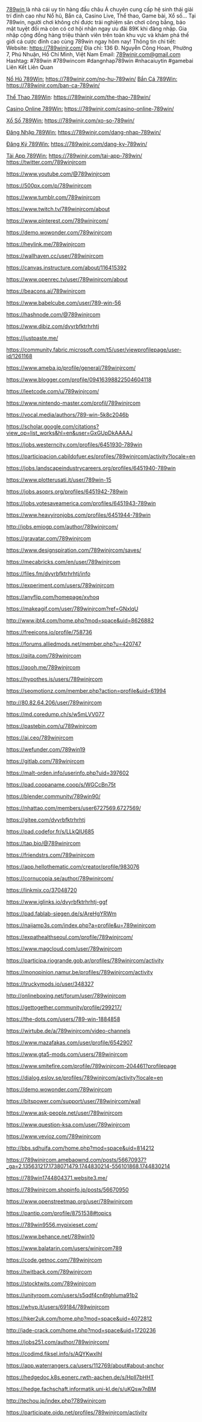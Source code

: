 <a href='https://789winjr.com/'>789win </a>là nhà cái uy tín hàng đầu châu Á chuyên cung cấp hệ sinh thái giải trí đỉnh cao như Nổ hũ, Bắn cá, Casino Live, Thể thao, Game bài, Xổ số… Tại 789win, người chơi không chỉ được trải nghiệm sân chơi công bằng, bảo mật tuyệt đối mà còn có cơ hội nhận ngay ưu đãi 89K khi đăng nhập. Gia nhập cộng đồng hàng triệu thành viên trên toàn khu vực và khám phá thế giới cá cược đỉnh cao cùng 789win ngay hôm nay!
Thông tin chi tiết: 
Website: <a href='https://789winjr.com/'>https://789winjr.com/</a>
Địa chỉ: 136 Đ. Nguyễn Công Hoan, Phường 7, Phú Nhuận, Hồ Chí Minh, Việt Nam
Email: 789winjr.com@gmail.com
Hashtag: #789win #789wincom #dangnhap789win #nhacaiuytin #gamebai
Liên Kết Liên Quan

<a href='https://789winjr.com/'>Nổ Hũ 789Win:</a>  <a href='https://789winjr.com/no-hu-789win/'>https://789winjr.com/no-hu-789win/</a>
<a href='https://789winjr.com/'>Bắn Cá 789Win:</a>  <a href='https://789winjr.com/ban-ca-789win/'>https://789winjr.com/ban-ca-789win/</a>

<a href='https://789winjr.com/'>Thể Thao 789Win</a>: <a href='https://789winjr.com/the-thao-789win/'>https://789winjr.com/the-thao-789win/</a>

<a href='https://789winjr.com/'>Casino Online 789Win:</a>  <a href='https://789winjr.com/casino-online-789win/'>https://789winjr.com/casino-online-789win/</a>

<a href='https://789winjr.com/'>Xổ Số 789Win:</a>  <a href='https://789winjr.com/xo-so-789win/'>https://789winjr.com/xo-so-789win/</a>

<a href='https://789winjr.com/'>Đăng Nhập 789Win:</a>  <a href='https://789winjr.com/dang-nhap-789win/'>https://789winjr.com/dang-nhap-789win/</a>

<a href='https://789winjr.com/'>Đăng Ký 789Win:</a>  <a href='https://789winjr.com/dang-ky-789win/'>https://789winjr.com/dang-ky-789win/</a>

<a href='https://789winjr.com/'>Tải App 789Win:</a>  <a href='https://789winjr.com/tai-app-789win/'>https://789winjr.com/tai-app-789win/</a>
<a href='https://twitter.com/789winjrcom'>https://twitter.com/789winjrcom</a>

<a href='https://www.youtube.com/@789winjrcom'>https://www.youtube.com/@789winjrcom</a>

<a href='https://500px.com/p/789winjrcom'>https://500px.com/p/789winjrcom</a>

<a href='https://www.tumblr.com/789winjrcom'>https://www.tumblr.com/789winjrcom</a>

<a href='https://www.twitch.tv/789winjrcom/about'>https://www.twitch.tv/789winjrcom/about</a>

<a href='https://www.pinterest.com/789winjrcom/'>https://www.pinterest.com/789winjrcom/</a>

<a href='https://demo.wowonder.com/789winjrcom'>https://demo.wowonder.com/789winjrcom</a>

<a href='https://heylink.me/789winjrcom'>https://heylink.me/789winjrcom</a>

<a href='https://wallhaven.cc/user/789winjrcom'>https://wallhaven.cc/user/789winjrcom</a>

<a href='https://canvas.instructure.com/about/116415392'>https://canvas.instructure.com/about/116415392</a>

<a href='https://www.openrec.tv/user/789winjrcom/about'>https://www.openrec.tv/user/789winjrcom/about</a>

<a href='https://beacons.ai/789winjrcom'>https://beacons.ai/789winjrcom</a>

<a href='https://www.babelcube.com/user/789-win-56'>https://www.babelcube.com/user/789-win-56</a>

<a href='https://hashnode.com/@789winjrcom'>https://hashnode.com/@789winjrcom</a>

<a href='https://www.dibiz.com/dvyrbfktrhrhtj'>https://www.dibiz.com/dvyrbfktrhrhtj</a>

<a href='https://justpaste.me/'>https://justpaste.me/</a>

<a href='https://community.fabric.microsoft.com/t5/user/viewprofilepage/user-id/1261168'>https://community.fabric.microsoft.com/t5/user/viewprofilepage/user-id/1261168</a>

<a href='https://www.ameba.jp/profile/general/789winjrcom/'>https://www.ameba.jp/profile/general/789winjrcom/</a>

<a href='https://www.blogger.com/profile/09416398822504604118'>https://www.blogger.com/profile/09416398822504604118</a>

<a href='https://leetcode.com/u/789winjrcom/'>https://leetcode.com/u/789winjrcom/</a>

<a href='https://www.nintendo-master.com/profil/789winjrcom'>https://www.nintendo-master.com/profil/789winjrcom</a>

<a href='https://vocal.media/authors/789-win-5k8c2046b'>https://vocal.media/authors/789-win-5k8c2046b</a>

<a href='https://scholar.google.com/citations?view_op=list_works&hl=en&user=GxGUpDkAAAAJ'>https://scholar.google.com/citations?view_op=list_works&hl=en&user=GxGUpDkAAAAJ</a>

<a href='https://jobs.westerncity.com/profiles/6451930-789win'>https://jobs.westerncity.com/profiles/6451930-789win</a>

<a href='https://participacion.cabildofuer.es/profiles/789winjrcom/activity?locale=en'>https://participacion.cabildofuer.es/profiles/789winjrcom/activity?locale=en</a>

<a href='https://jobs.landscapeindustrycareers.org/profiles/6451940-789win'>https://jobs.landscapeindustrycareers.org/profiles/6451940-789win</a>

<a href='https://www.plotterusati.it/user/789win-15'>https://www.plotterusati.it/user/789win-15</a>

<a href='https://jobs.asoprs.org/profiles/6451942-789win'>https://jobs.asoprs.org/profiles/6451942-789win</a>

<a href='https://jobs.votesaveamerica.com/profiles/6451943-789win'>https://jobs.votesaveamerica.com/profiles/6451943-789win</a>

<a href='https://www.heavyironjobs.com/profiles/6451944-789win'>https://www.heavyironjobs.com/profiles/6451944-789win</a>

<a href='http://jobs.emiogp.com/author/789winjrcom/'>http://jobs.emiogp.com/author/789winjrcom/</a>

<a href='https://gravatar.com/789winjrcom'>https://gravatar.com/789winjrcom</a>

<a href='https://www.designspiration.com/789winjrcom/saves/'>https://www.designspiration.com/789winjrcom/saves/</a>

<a href='https://mecabricks.com/en/user/789winjrcom'>https://mecabricks.com/en/user/789winjrcom</a>

<a href='https://files.fm/dvyrbfktrhrhtj/info'>https://files.fm/dvyrbfktrhrhtj/info</a>

<a href='https://experiment.com/users/789winjrcom'>https://experiment.com/users/789winjrcom</a>

<a href='https://anyflip.com/homepage/xvhoq'>https://anyflip.com/homepage/xvhoq</a>

<a href='https://makeagif.com/user/789winjrcom?ref=GNxlqU'>https://makeagif.com/user/789winjrcom?ref=GNxlqU</a>

<a href='http://www.jbt4.com/home.php?mod=space&uid=8626882'>http://www.jbt4.com/home.php?mod=space&uid=8626882</a>

<a href='https://freeicons.io/profile/758736'>https://freeicons.io/profile/758736</a>

<a href='https://forums.alliedmods.net/member.php?u=420747'>https://forums.alliedmods.net/member.php?u=420747</a>

<a href='https://qiita.com/789winjrcom'>https://qiita.com/789winjrcom</a>

<a href='https://qooh.me/789winjrcom'>https://qooh.me/789winjrcom</a>

<a href='https://hypothes.is/users/789winjrcom'>https://hypothes.is/users/789winjrcom</a>

<a href='https://seomotionz.com/member.php?action=profile&uid=61994'>https://seomotionz.com/member.php?action=profile&uid=61994</a>

<a href='http://80.82.64.206/user/789winjrcom'>http://80.82.64.206/user/789winjrcom</a>

<a href='https://md.coredump.ch/s/w5mLVV077'>https://md.coredump.ch/s/w5mLVV077</a>

<a href='https://pastebin.com/u/789winjrcom'>https://pastebin.com/u/789winjrcom</a>

<a href='https://ai.ceo/789winjrcom'>https://ai.ceo/789winjrcom</a>

<a href='https://wefunder.com/789win19'>https://wefunder.com/789win19</a>

<a href='https://gitlab.com/789winjrcom'>https://gitlab.com/789winjrcom</a>

<a href='https://malt-orden.info/userinfo.php?uid=397602'>https://malt-orden.info/userinfo.php?uid=397602</a>

<a href='https://pad.coopaname.coop/s/WGCcBn75t'>https://pad.coopaname.coop/s/WGCcBn75t</a>

<a href='https://blender.community/789win90/'>https://blender.community/789win90/</a>

<a href='https://nhattao.com/members/user6727569.6727569/'>https://nhattao.com/members/user6727569.6727569/</a>

<a href='https://gitee.com/dvyrbfktrhrhtj'>https://gitee.com/dvyrbfktrhrhtj</a>

<a href='https://pad.codefor.fr/s/LLkQIU685'>https://pad.codefor.fr/s/LLkQIU685</a>

<a href='https://tap.bio/@789winjrcom'>https://tap.bio/@789winjrcom</a>

<a href='https://friendstrs.com/789winjrcom'>https://friendstrs.com/789winjrcom</a>

<a href='https://app.hellothematic.com/creator/profile/983076'>https://app.hellothematic.com/creator/profile/983076</a>

<a href='https://cornucopia.se/author/789winjrcom/'>https://cornucopia.se/author/789winjrcom/</a>

<a href='https://linkmix.co/37048720'>https://linkmix.co/37048720</a>

<a href='https://www.iglinks.io/dvyrbfktrhrhtj-ggf'>https://www.iglinks.io/dvyrbfktrhrhtj-ggf</a>

<a href='https://pad.fablab-siegen.de/s/AreHgYRWm'>https://pad.fablab-siegen.de/s/AreHgYRWm</a>

<a href='https://naijamp3s.com/index.php?a=profile&u=789winjrcom'>https://naijamp3s.com/index.php?a=profile&u=789winjrcom</a>

<a href='https://expathealthseoul.com/profile/789winjrcom/'>https://expathealthseoul.com/profile/789winjrcom/</a>

<a href='https://www.magcloud.com/user/789winjrcom'>https://www.magcloud.com/user/789winjrcom</a>

<a href='https://participa.riogrande.gob.ar/profiles/789winjrcom/activity'>https://participa.riogrande.gob.ar/profiles/789winjrcom/activity</a>

<a href='https://monopinion.namur.be/profiles/789winjrcom/activity'>https://monopinion.namur.be/profiles/789winjrcom/activity</a>

<a href='https://truckymods.io/user/348327'>https://truckymods.io/user/348327</a>

<a href='http://onlineboxing.net/forum/user/789winjrcom'>http://onlineboxing.net/forum/user/789winjrcom</a>

<a href='https://gettogether.community/profile/299217/'>https://gettogether.community/profile/299217/</a>

<a href='https://the-dots.com/users/789-win-1884858'>https://the-dots.com/users/789-win-1884858</a>

<a href='https://wirtube.de/a/789winjrcom/video-channels'>https://wirtube.de/a/789winjrcom/video-channels</a>

<a href='https://www.mazafakas.com/user/profile/6542907'>https://www.mazafakas.com/user/profile/6542907</a>

<a href='https://www.gta5-mods.com/users/789winjrcom'>https://www.gta5-mods.com/users/789winjrcom</a>

<a href='https://www.smitefire.com/profile/789winjrcom-204461?profilepage'>https://www.smitefire.com/profile/789winjrcom-204461?profilepage</a>

<a href='https://dialog.eslov.se/profiles/789winjrcom/activity?locale=en'>https://dialog.eslov.se/profiles/789winjrcom/activity?locale=en</a>

<a href='https://demo.wowonder.com/789winjrcom'>https://demo.wowonder.com/789winjrcom</a>

<a href='https://bitspower.com/support/user/789winjrcom/wall'>https://bitspower.com/support/user/789winjrcom/wall</a>

<a href='https://www.ask-people.net/user/789winjrcom'>https://www.ask-people.net/user/789winjrcom</a>

<a href='https://www.question-ksa.com/user/789winjrcom'>https://www.question-ksa.com/user/789winjrcom</a>

<a href='https://www.vevioz.com/789winjrcom'>https://www.vevioz.com/789winjrcom</a>

<a href='http://bbs.sdhuifa.com/home.php?mod=space&uid=814212'>http://bbs.sdhuifa.com/home.php?mod=space&uid=814212</a>

<a href='https://789winjrcom.amebaownd.com/posts/56670937?_ga=2.135631217.1738071479.1744830214-556101868.1744830214'>https://789winjrcom.amebaownd.com/posts/56670937?_ga=2.135631217.1738071479.1744830214-556101868.1744830214</a>

<a href='https://789win1744804371.website3.me/'>https://789win1744804371.website3.me/</a>

<a href='https://789winjrcom.shopinfo.jp/posts/56670950'>https://789winjrcom.shopinfo.jp/posts/56670950</a>

<a href='https://www.openstreetmap.org/user/789winjrcom'>https://www.openstreetmap.org/user/789winjrcom</a>

<a href='https://pantip.com/profile/8751538#topics'>https://pantip.com/profile/8751538#topics</a>

<a href='https://789win9556.mypixieset.com/'>https://789win9556.mypixieset.com/</a>

<a href='https://www.behance.net/789win10'>https://www.behance.net/789win10</a>

<a href='https://www.balatarin.com/users/winjrcom789'>https://www.balatarin.com/users/winjrcom789</a>

<a href='https://code.getnoc.com/789winjrcom'>https://code.getnoc.com/789winjrcom</a>

<a href='https://twitback.com/789winjrcom'>https://twitback.com/789winjrcom</a>

<a href='https://stocktwits.com/789winjrcom'>https://stocktwits.com/789winjrcom</a>

<a href='https://unityroom.com/users/s5qdf4cn6tghluma91b2'>https://unityroom.com/users/s5qdf4cn6tghluma91b2</a>

<a href='https://whyp.it/users/69184/789winjrcom'>https://whyp.it/users/69184/789winjrcom</a>

<a href='https://hker2uk.com/home.php?mod=space&uid=4072812'>https://hker2uk.com/home.php?mod=space&uid=4072812</a>

<a href='http://jade-crack.com/home.php?mod=space&uid=1720236'>http://jade-crack.com/home.php?mod=space&uid=1720236</a>

<a href='https://jobs251.com/author/789winjrcom/'>https://jobs251.com/author/789winjrcom/</a>

<a href='https://codimd.fiksel.info/s/AQYKwxIhI'>https://codimd.fiksel.info/s/AQYKwxIhI</a>

<a href='https://app.waterrangers.ca/users/112769/about#about-anchor'>https://app.waterrangers.ca/users/112769/about#about-anchor</a>

<a href='https://hedgedoc.k8s.eonerc.rwth-aachen.de/s/HplI7bHHT'>https://hedgedoc.k8s.eonerc.rwth-aachen.de/s/HplI7bHHT</a>

<a href='https://hedge.fachschaft.informatik.uni-kl.de/s/uKQsw7nBM'>https://hedge.fachschaft.informatik.uni-kl.de/s/uKQsw7nBM</a>

<a href='http://techou.jp/index.php?789winjrcom'>http://techou.jp/index.php?789winjrcom</a>

<a href='https://participate.oidp.net/profiles/789winjrcom/activity'>https://participate.oidp.net/profiles/789winjrcom/activity</a>






